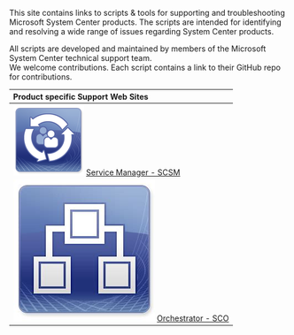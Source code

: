 This site contains links to scripts & tools for supporting and troubleshooting Microsoft System Center products. The scripts are intended for identifying and resolving a wide range of issues regarding System Center products. 

All scripts are developed and maintained by members of the Microsoft System Center technical support team.  
We welcome contributions. Each script contains a link to their GitHub repo for contributions.

| Product specific Support Web Sites |   
| :------------------------ | 
| ![SCSM icon](SCSM.png "SCSM Icon") [Service Manager - SCSM](https://microsoft.github.io/CSS-SystemCenter-ServiceManager) |
| ![SCO icon](SCO.png "SCO Icon") [Orchestrator - SCO](https://microsoft.github.io/CSS-SystemCenter-Orchestrator)  | 



